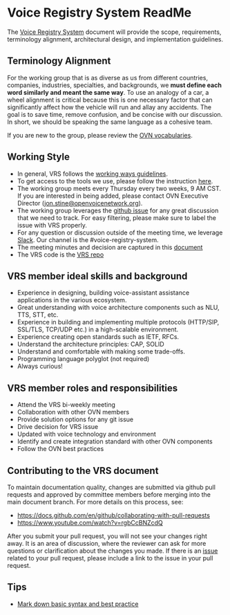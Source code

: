 # Voice Registry System ReadMe

The [Voice Registry System](https://github.com/open-voice-network/docs/blob/master/components/voice_registry_system.md) document will provide the scope, requirements, terminology alignment, architectural design, and implementation guidelines.

## Terminology Alignment

For the working group that is as diverse as us from different countries, companies, industries, specialties, and backgrounds, we **must define each word similarly and meant the same way**. To use an analogy of a car, a wheel alignment is critical because this is one necessary factor that can significantly affect how the vehicle will run and allay any accidents. The goal is to save time, remove confusion, and be concise with our discussion. In short, we should be speaking the same language as a cohesive team.

If you are new to the group, please review the [OVN vocabularies](https://github.com/open-voice-network/docs/blob/master/vocabulary.md).

## Working Style

- In general, VRS follows the [working ways guidelines](https://github.com/open-voice-network/docs/blob/master/way_of_working.md).
- To get access to the tools we use, please follow the instruction [here](https://github.com/open-voice-network/docs/blob/master/way_of_working.md).
- The working group meets every Thursday every two weeks, 9 AM CST. If you are interested in being added, please contact OVN Executive Director (jon.stine@openvoicenetwork.org).
- The working group leverages the [github issue](https://github.com/open-voice-network/docs/issues) for any great discussion that we need to track. For easy filtering, please make sure to label the issue with VRS properly. 
- For any question or discussion outside of the meeting time, we leverage [Slack](https://openvoicenetwork.slack.com). Our channel is the #voice-registry-system.
- The meeting minutes and decision are captured in this [document](https://github.com/open-voice-network/docs/blob/master/components/voice_registry_system_meeting_notes.md)
- The VRS code is the [VRS repo](https://github.com/open-voice-network/vrs)

## VRS member ideal skills and background

- Experience in designing, building voice-assistant assistance applications in the various ecosystem.
- Great understanding with voice architecture components such as NLU, TTS, STT, etc.
- Experience in building and implementing multiple protocols (HTTP/SIP, SSL/TLS, TCP/UDP etc.) in a high-scalable environment.
- Experience creating open standards such as IETF, RFCs.
- Understand the architecture principles: CAP, SOLID
- Understand and comfortable with making some trade-offs.
- Programming language polyglot (not required)
- Always curious!

## VRS member roles and responsibilities 

- Attend the VRS bi-weekly meeting
- Collaboration with other OVN members
- Provide solution options for any git issue
- Drive decision for VRS issue
- Updated with voice technology and environment
- Identify and create integration standard with other OVN components 
- Follow the OVN best practices

## Contributing to the VRS document

To maintain documentation quality, changes are submitted via github pull requests and approved by committee members before merging into the main document branch. For more details on this process, see:

- <https://docs.github.com/en/github/collaborating-with-pull-requests>
- <https://www.youtube.com/watch?v=rgbCcBNZcdQ>

After you submit your pull request, you will not see your changes right away. It is an area of discussion, where the reviewer can ask for more questions or clarification about the changes you made. If there is an [issue](https://github.com/open-voice-network/docs/issues) related to your pull request, please include a link to the issue in your pull request.

## Tips

- [Mark down basic syntax and best practice](https://www.markdownguide.org/basic-syntax)
